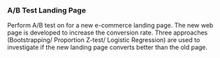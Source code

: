 <h3>A/B Test Landing Page</h3>
Perform A/B test on for a new e-commerce landing page. The new web page is developed to increase the conversion rate. Three approaches (Bootstrapping/ Proportion Z-test/ Logistic Regression) are used to investigate if the new landing page converts better than the old page.